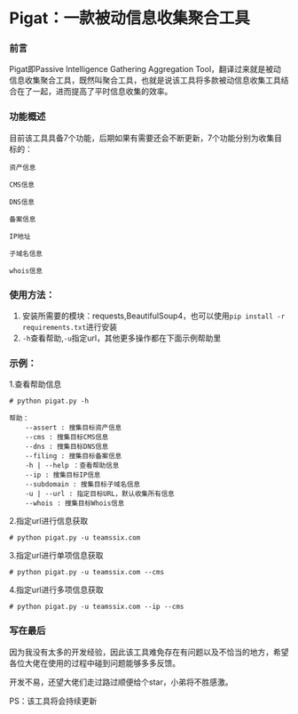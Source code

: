 # Pigat：一款被动信息收集聚合工具
### 前言
Pigat即Passive Intelligence Gathering Aggregation Tool，翻译过来就是被动信息收集聚合工具，既然叫聚合工具，也就是说该工具将多款被动信息收集工具结合在了一起，进而提高了平时信息收集的效率。
### 功能概述
目前该工具具备7个功能，后期如果有需要还会不断更新，7个功能分别为收集目标的：

    资产信息

    CMS信息

    DNS信息

    备案信息

    IP地址

    子域名信息

    whois信息

### 使用方法：
1. 安装所需要的模块：requests,BeautifulSoup4，也可以使用`pip install -r requirements.txt`进行安装
1. `-h`查看帮助,`-u`指定url，其他更多操作都在下面示例帮助里

### 示例：
1.查看帮助信息

```
# python pigat.py -h

帮助：
    --assert : 搜集目标资产信息
    --cms : 搜集目标CMS信息
    --dns : 搜集目标DNS信息
    --filing : 搜集目标备案信息
    -h | --help ：查看帮助信息
    --ip : 搜集目标IP信息
    --subdomain : 搜集目标子域名信息
    -u | --url : 指定目标URL，默认收集所有信息
    --whois : 搜集目标Whois信息
```
2.指定url进行信息获取
```
# python pigat.py -u teamssix.com
```
3.指定url进行单项信息获取
```
# python pigat.py -u teamssix.com --cms
```
4.指定url进行多项信息获取
```
# python pigat.py -u teamssix.com --ip --cms
```
### 写在最后
因为我没有太多的开发经验，因此该工具难免存在有问题以及不恰当的地方，希望各位大佬在使用的过程中碰到问题能够多多反馈。

开发不易，还望大佬们走过路过顺便给个star，小弟将不胜感激。

PS：该工具将会持续更新
